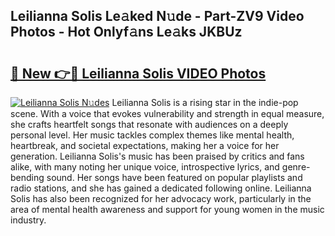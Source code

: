 ## Leilianna Solis Le𝚊ked N𝚞de - Part-ZV9 Video Photos - Hot Onlyf𝚊ns Le𝚊ks JKBUz

# <h2><a href="http://ab51254.deff.icu/?id=Leilianna+Solis">🔗 New 👉🔴 Leilianna Solis VIDEO Photos</a></h2>

[![Leilianna Solis N𝚞des](https://i.imgur.com/rIISA9y.gif)](http://ab51254.deff.icu/?id=Leilianna+Solis)
Leilianna Solis is a rising star in the indie-pop scene. With a voice that evokes vulnerability and strength in equal measure, she crafts heartfelt songs that resonate with audiences on a deeply personal level. Her music tackles complex themes like mental health, heartbreak, and societal expectations, making her a voice for her generation. Leilianna Solis's music has been praised by critics and fans alike, with many noting her unique voice, introspective lyrics, and genre-bending sound. Her songs have been featured on popular playlists and radio stations, and she has gained a dedicated following online. Leilianna Solis has also been recognized for her advocacy work, particularly in the area of mental health awareness and support for young women in the music industry.
